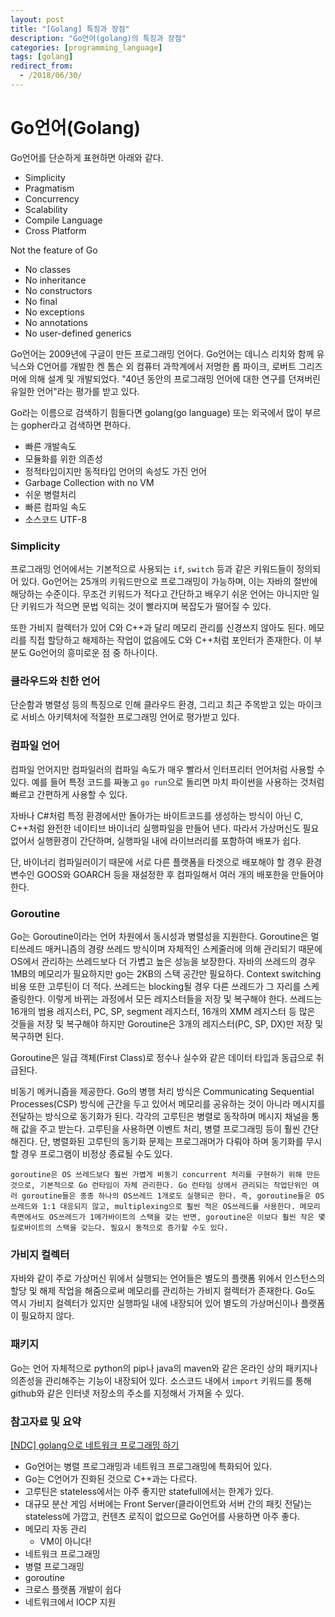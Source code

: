 ```yaml
---
layout: post
title: "[Golang] 특징과 장점"
description: "Go언어(golang)의 특징과 장점"
categories: [programming_language]
tags: [golang]
redirect_from:
  - /2018/06/30/
---
```


# Go언어(Golang)

Go언어를 단순하게 표현하면 아래와 같다.
- Simplicity
- Pragmatism
- Concurrency
- Scalability
- Compile Language
- Cross Platform

Not the feature of Go
- No classes
- No inheritance
- No constructors
- No final
- No exceptions
- No annotations
- No user-defined generics

Go언어는 2009년에 구글이 만든 프로그래밍 언어다. Go언어는 데니스 리치와 함께 유닉스와 C언어를 개발한 켄 톰슨 외 컴퓨터 과학계에서 저명한 롭 파이크, 로버트 그리즈머에 의해 설계 및 개발되었다. "40년 동안의 프로그래밍 언어에 대한 연구를 던져버린 유일한 언어"라는 평가를 받고 있다.

Go라는 이름으로 검색하기 힘들다면 golang(go language) 또는 외국에서 많이 부르는 gopher라고 검색하면 편하다.

- 빠른 개발속도
- 모듈화를 위한 의존성
- 정적타입이지만 동적타입 언어의 속성도 가진 언어
- Garbage Collection with no VM
- 쉬운 병렬처리
- 빠른 컴파일 속도
- 소스코드 UTF-8

### Simplicity
프로그래밍 언어에서는 기본적으로 사용되는 `if`, `switch` 등과 같은 키워드들이 정의되어 있다. Go언어는 25개의 키워드만으로 프로그래밍이 가능하며, 이는 자바의 절반에 해당하는 수준이다. 무조건 키워드가 적다고 간단하고 배우기 쉬운 언어는 아니지만 일단 키워드가 적으면 문법 익히는 것이 빨라지며 복잡도가 떨어질 수 있다.

또한 가비지 컬렉터가 있어 C와 C++과 달리 메모리 관리를 신경쓰지 않아도 된다. 메모리를 직접 할당하고 해제하는 작업이 없음에도 C와 C++처럼 포인터가 존재한다. 이 부분도 Go언어의 흥미로운 점 중 하나이다.


### 클라우드와 친한 언어
단순함과 병렬성 등의 특징으로 인해 클라우드 환경, 그리고 최근 주목받고 있는 마이크로 서비스 아키텍처에 적절한 프로그래밍 언어로 평가받고 있다.


### 컴파일 언어
컴파일 언어지만 컴파일러의 컴파일 속도가 매우 빨라서 인터프리터 언어처럼 사용할 수 있다. 예를 들어 특정 코드를 짜놓고 `go run`으로 돌리면 마치 파이썬을 사용하는 것처럼 빠르고 간편하게 사용할 수 있다.

자바나 C#처럼 특정 환경에서만 돌아가는 바이트코드를 생성하는 방식이 아닌 C, C++처럼 완전한 네이티브 바이너리 실행파일을 만들어 낸다. 따라서 가상머신도 필요 없어서 실행환경이 간단하며, 실행파일 내에 라이브러리를 포함하여 배포가 쉽다.

단, 바이너리 컴파일러이기 때문에 서로 다른 플랫폼을 타겟으로 배포해야 할 경우 환경변수인 GOOS와 GOARCH 등을 재설정한 후 컴파일해서 여러 개의 배포한을 만들어야 한다.


### Goroutine
Go는 Goroutine이라는 언어 차원에서 동시성과 병렬성을 지원한다. Goroutine은 멀티쓰레드 매커니즘의 경량 쓰레드 방식이며 자체적인 스케줄러에 의해 관리되기 때문에 OS에서 관리하는 쓰레드보다 더 가볍고 높은 성능을 보장한다. 자바의 쓰레드의 경우 1MB의 메모리가 필요하지만 go는 2KB의 스택 공간만 필요하다. Context switching 비용 또한 고루틴이 더 적다. 쓰레드는 blocking될 경우 다른 쓰레드가 그 자리를 스케줄링한다. 이렇게 바뀌는 과정에서 모든 레지스터들을 저장 및 복구해야 한다. 쓰레드는 16개의 범용 레지스터, PC, SP, segment 레지스터, 16개의 XMM 레지스터 등 많은 것들을 저장 및 복구해야 하지만 Goroutine은 3개의 레지스터(PC, SP, DX)만 저장 및 복구하면 된다.

Goroutine은 일급 객체(First Class)로 정수나 실수와 같은 데이터 타입과 동급으로 취급된다.

비동기 메커니즘을 제공한다. Go의 병행 처리 방식은 Communicating Sequential Processes(CSP) 방식에 근간을 두고 있어서 메모리를 공유하는 것이 아니라 메시지를 전달하는 방식으로 동기화가 된다. 각각의 고루틴은 병렬로 동작하며 메시지 채널을 통해 값을 주고 받는다. 고루틴을 사용하면 이벤트 처리, 병렬 프로그래밍 등이 훨씬 간단해진다. 단, 병렬화된 고루틴의 동기화 문제는 프로그래머가 다뤄야 하며 동기화를 무시할 경우 프로그램이 비정상 종료될 수도 있다.

```
goroutine은 OS 쓰레드보다 훨씬 가볍게 비동기 concurrent 처리를 구현하기 위해 만든 것으로, 기본적으로 Go 런타임이 자체 관리한다. Go 런타임 상에서 관리되는 작업단위인 여러 goroutine들은 종종 하나의 OS쓰레드 1개로도 실행되곤 한다. 즉, goroutine들은 OS쓰레드와 1:1 대응되지 않고, multiplexing으로 훨씬 적은 OS쓰레드를 사용한다. 메모리 측면에서도 OS쓰레드가 1메가바이트의 스택을 갖는 반면, goroutine은 이보다 훨씬 작은 몇 킬로바이트의 스택을 갖는다. 필요시 동적으로 증가할 수도 있다.
```

### 가비지 컬렉터
자바와 같이 주로 가상머신 위에서 실행되는 언어들은 별도의 플랫폼 위에서 인스턴스의 할당 및 해제 작업을 해줌으로써 메모리를 관리하는 가비지 컬렉터가 존재한다. Go도 역시 가비지 컬렉터가 있지만 실행파일 내에 내장되어 있어 별도의 가상머신이나 플랫폼이 필요하지 않다.

### 패키지
Go는 언어 자체적으로 python의 pip나 java의 maven와 같은 온라인 상의 패키지나 의존성을 관리해주는 기능이 내장되어 있다. 소스코드 내에서 `import` 키워드를 통해 github와 같은 인터넷 저장소의 주소를 지정해서 가져올 수 있다.

### 참고자료 및 요약
[[NDC] golang으로 네트워크 프로그래밍 하기](https://www.youtube.com/watch?v=5NsUPbdKOF8)
- Go언어는 병렬 프로그래밍과 네트워크 프로그래밍에 특화되어 있다.
- Go는 C언어가 진화된 것으로 C++과는 다르다.
- 고루틴은 stateless에서는 아주 좋지만 statefull에서는 한계가 있다.
- 대규모 분산 게임 서버에는 Front Server(클라이언트와 서버 간의 패킷 전달)는 stateless에 가깝고, 컨텐츠 로직이 없으므로 Go언어를 사용하면 아주 좋다.
- 메모리 자동 관리
    - VM이 아니다!
- 네트워크 프로그래밍
- 병렬 프로그래밍
- goroutine
- 크로스 플랫폼 개발이 쉽다
- 네트워크에서 IOCP 지원

